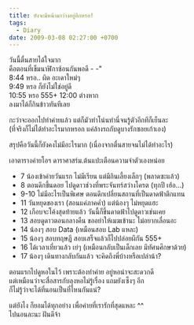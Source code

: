 ```yaml
---
title: ยังจะมีหน้ามาว่างอยู่อีกหรอ!
tags:
  - Diary
date: 2009-03-08 02:27:00 +0700
---
```


วันนี้ตื่นสายได้ใจมาก  
คือตอนที่เข็มนาฬิกาซ้อนกันพอดี - -"  
8:44 หรอ.. ผิด อะเดาใหม่ๆ  
9:49 หรอ ก็ยังไม่ใช่อยู่ดี  
10:55 หรอ 555+ 12:00 ต่างหาก  
ลงมาได้ก็กินข้าวทันทีเลย

กะว่าจะออกไปทำค่ายแล้ว แต่ก็มัวทำโน่นทำนี่จนรู้ตัวอีกทีก็เย็นละ  
(ที่จริงก็ไม่ได้ทำอะไรมากหรอก แค่ล้างรถกับดูบางรักซอยเก้าเอง)

สรุปคือวันนี้ก็ยังคงไม่มีอะไรมาก (เนื่องจากตื่นสายจนไม่ได้ทำอะไร)

เอาตารางค่ายโอฯ ดาราศาสร์ม.ต้นแปะเตือนความจำตัวเองหน่อย

- 7 น้องเข้าค่ายวันแรก ไม่มีเรียน แต่มีกินเลี้ยงเล็กๆ (พลาดซะแล้ว)
- 8 ตอนดึกขึ้นดอย ไปดูดาวช่วงที่พระจันทร์สว่างโครต (ทุกปี เฮ้อ...)
- 9-10 ไม่มีอะไรเป็นพิเศษ ตอนดึกเปลี่ยนสถานที่เป็นดาดฟ้าตึกแทน
- 11 วันหยุดของเรา (สอนแค่ภาคค่ำ) แต่น้องๆ ไม่หยุดแฮะ
- 12 เกือบจะโค้งสุดท้ายแล้ว วันนี้ก็ขึ้นดาดฟ้าไปดูดาวเช่นเคย
- 13 สอบดูดาวตอนกลางคืน ขออย่าให้เมฆเข้านะ ไม่อยากเลื่อนอะ
- 14 น้องๆ สอบ Data (เหมือนสอบ Lab แหละ)
- 15 น้องๆ สอบทฤษฎี สอบเสร็จแล้วก็ไปปล่อยผีกัน 555+
- 16 ได้เวลาเที่ยวแล้ว เย่ๆ (เหมือนกลับเป็นเด็กเลย มีทัศนศึกษาด้วย)
- 17 น้องๆ เดินทางกลับกันแล้ว จะคิดถึงพี่บ้างหรือเปล่าน้า?

ตอนแรกไปดูหอในไว้ เพราะต้องทำค่าย อยู่หอน่าจะสะดวกดี  
แต่เหมือนว่าจะสื่อสารกับลุงหอไม่รู้เรื่อง แถมยังเซ็งๆ อีก  
ก็ไม่รู้ว่าจะได้ที่นอนเป็นที่ไหนกันแน่?

แต่ยังไง ก็ยอมได้ทุกอย่าง เพื่อค่ายที่เรารักที่สุดแหละ ^^  
ไปนอนละนะ ฝันดีจ้า
